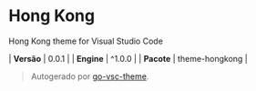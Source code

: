 # Hong Kong

Hong Kong theme for Visual Studio Code

| **Versão** | 0.0.1 |
| **Engine** | ^1.0.0 |
| **Pacote** | theme-hongkong |

> Autogerado por [go-vsc-theme](https://github.com/natalbu/go-vsc-theme).
